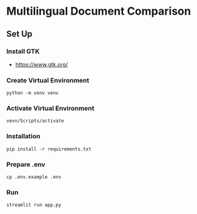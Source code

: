 # Multilingual Document Comparison

## Set Up

### Install GTK
* https://www.gtk.org/

### Create Virtual Environment
```
python -m venv venv
```

### Activate Virtual Environment
```
vevn/Scripts/activate
```

### Installation
```
pip install -r requirements.txt
```

### Prepare .env
```
cp .env.example .env
```

### Run
```
streamlit run app.py
```

